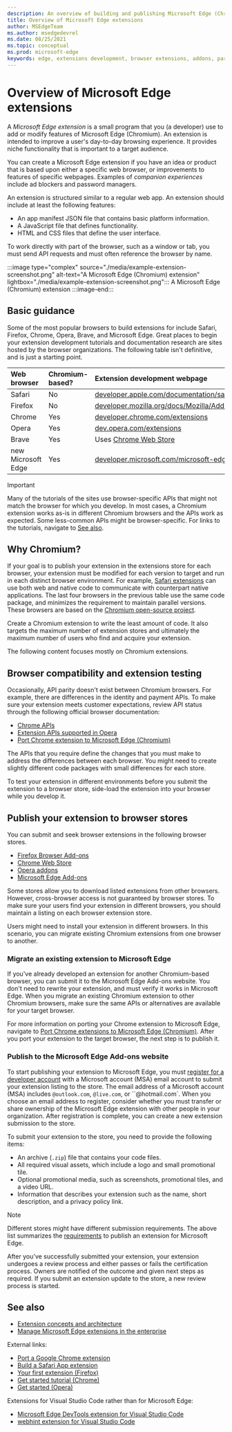 ```yaml
---
description: An overview of building and publishing Microsoft Edge (Chromium) Extensions.
title: Overview of Microsoft Edge extensions
author: MSEdgeTeam
ms.author: msedgedevrel
ms.date: 08/25/2021
ms.topic: conceptual
ms.prod: microsoft-edge
keywords: edge, extensions development, browser extensions, addons, partner center, developer, chromium extensions
---
```

# Overview of Microsoft Edge extensions

A _Microsoft Edge extension_ is a small program that you (a developer) use to add or modify features of Microsoft Edge (Chromium).  An extension is intended to improve a user's day-to-day browsing experience.  It provides niche functionality that is important to a target audience.  

You can create a Microsoft Edge extension if you have an idea or product that is based upon either a specific web browser, or improvements to features of specific webpages.  Examples of _companion experiences_ include ad blockers and password managers.

An extension is structured similar to a regular web app.  An extension should include at least the following features:

*   An app manifest JSON file that contains basic platform information.
*   A JavaScript file that defines functionality.
*   HTML and CSS files that define the user interface.

To work directly with part of the browser, such as a window or tab, you must send API requests and must often reference the browser by name.

:::image type="complex" source="./media/example-extension-screenshot.png" alt-text="A Microsoft Edge (Chromium) extension" lightbox="./media/example-extension-screenshot.png":::
  A Microsoft Edge (Chromium) extension
:::image-end:::


<!-- ====================================================================== -->
## Basic guidance

Some of the most popular browsers to build extensions for include Safari, Firefox, Chrome, Opera, Brave, and Microsoft Edge.  Great places to begin your extension development tutorials and documentation research are sites hosted by the browser organizations.  The following table isn't definitive, and is just a starting point.

| Web browser | Chromium-based? | Extension development webpage |  
|:--- |:--- |:--- |  
| Safari | No | [developer.apple.com/documentation/safariservices/safari_app_extensions][AppleDeveloperSafariservicesAppExtensions] |  
| Firefox | No | [developer.mozilla.org/docs/Mozilla/Add-ons/WebExtensions][MDNWebextensions] |  
| Chrome | Yes | [developer.chrome.com/extensions][ChromeDeveloperExtensions] |  
| Opera | Yes | [dev.opera.com/extensions][OperaDevExtensions] |  
| Brave | Yes | Uses [Chrome Web Store][GoogleChromeWebstoreCategoryExtensions] |  
| new Microsoft Edge | Yes | [developer.microsoft.com/microsoft-edge/extensions][MicrosoftDeveloperEdgeExtensions] |  

> [!IMPORTANT]
> Many of the tutorials of the sites use browser-specific APIs that might not match the browser for which you develop.  In most cases, a Chromium extension works as-is in different Chromium browsers and the APIs work as expected.  Some less-common APIs might be browser-specific.  For links to the tutorials, navigate to [See also](#see-also).  


<!-- ====================================================================== -->
## Why Chromium?  

If your goal is to publish your extension in the extensions store for each browser, your extension must be modified for each version to target and run in each distinct browser environment.  For example, [Safari extensions][AppleDeveloperSafariservicesAppExtensions] can use both web and native code to communicate with counterpart native applications.  The last four browsers in the previous table use the same code package, and minimizes the requirement to maintain parallel versions.  These browsers are based on the [Chromium open-source project][ChromiumHome].  

Create a Chromium extension to write the least amount of code.  It also targets the maximum number of extension stores and ultimately the maximum number of users who find and acquire your extension.  

The following content focuses mostly on Chromium extensions.  


<!-- ====================================================================== -->
## Browser compatibility and extension testing  

Occasionally, API parity doesn't exist between Chromium browsers.  For example, there are differences in the identity and payment APIs.  To make sure your extension meets customer expectations, review API status through the following official browser documentation:

*   [Chrome APIs][ChromeDeveloperExtensionsApiIndex]  
*   [Extension APIs supported in Opera][OperaDevExtensionsApis]  
*   [Port Chrome extension to Microsoft Edge (Chromium)][ExtensionsChromiumDeveloperGuidePortChrome]  
    
The APIs that you require define the changes that you must make to address the differences between each browser.  You might need to create slightly different code packages with small differences for each store.  

To test your extension in different environments before you submit the extension to a browser store, side-load the extension into your browser while you develop it.


<!-- ====================================================================== -->
## Publish your extension to browser stores  

You can submit and seek browser extensions in the following browser stores.  

*   [Firefox Browser Add-ons][MozillaAddonsFirefoxExtensions]  
*   [Chrome Web Store][GoogleChromeWebstoreCategoryExtensions]  
*   [Opera addons][OperaAddonsExtensions]  
*   [Microsoft Edge Add-ons][MicrosoftEdgeAddonsCategoryExtensions]  

Some stores allow you to download listed extensions from other browsers.  However, cross-browser access is not guaranteed by browser stores.  To make sure your users find your extension in different browsers, you should maintain a listing on each browser extension store.  

Users might need to install your extension in different browsers. In this scenario, you can migrate existing Chromium extensions from one browser to another.  

### Migrate an existing extension to Microsoft Edge  

If you've already developed an extension for another Chromium-based browser, you can submit it to the Microsoft Edge Add-ons website. You don't need to rewrite your extension, and must verify it works in Microsoft Edge.  When you migrate an existing Chromium extension to other Chromium browsers, make sure the same APIs or alternatives are available for your target browser.

For more information on porting your Chrome extension to Microsoft Edge, navigate to [Port Chrome extensions to Microsoft Edge (Chromium)][ExtensionsChromiumDeveloperGuidePortChrome]. After you port your extension to the target browser, the next step is to publish it.  

### Publish to the Microsoft Edge Add-ons website

To start publishing your extension to Microsoft Edge, you must [register for a developer account][MicrosoftDeveloperRegistration] with a Microsoft account (MSA) email account to submit your extension listing to the store.  The email address of a Microsoft account (MSA) includes `@outlook.com`, `@live.com`, or ``@hotmail.com`.  When you choose an email address to register, consider whether you must transfer or share ownership of the Microsoft Edge extension with other people in your organization.  After registration is complete, you can create a new extension submission to the store.

To submit your extension to the store, you need to provide the following items:

*   An archive \(`.zip`\) file that contains your code files.  
*   All required visual assets, which include a logo and small promotional tile.  
*   Optional promotional media, such as screenshots, promotional tiles, and a video URL.  
*   Information that describes your extension such as the name, short description, and a privacy policy link.  

> [!NOTE]
> Different stores might have different submission requirements.  The above list summarizes the [requirements][ExtensionsChromiumPublish] to publish an extension for Microsoft Edge.  

After you've successfully submitted your extension, your extension undergoes a review process and either passes or fails the certification process.  Owners are notified of the outcome and given next steps as required.  If you submit an extension update to the store, a new review process is started.  


<!-- ====================================================================== -->
## See also  

*  [Extension concepts and architecture][ExtensionsChromiumGettingStartedIndex]
*  [Manage Microsoft Edge extensions in the enterprise][ManageExtensionsEnterprise]

External links:
*  [Port a Google Chrome extension][ExtensionworkshopPorting]  
*  [Build a Safari App extension][AppleDeveloperSafariservicesAppExtensionsBuilding]  
*  [Your first extension (Firefox)][MDNWebextensionsYourFirst]  
*  [Get started tutorial (Chrome)][ChromeDeveloperExtensionsGetstarted]  
*  [Get started (Opera)][OperaDevExtensionsGettingStarted]  

Extensions for Visual Studio Code rather than for Microsoft Edge:
*  [Microsoft Edge DevTools extension for Visual Studio Code][EdgeDevToolsVSCode]
*  [webhint extension for Visual Studio Code][WebhintVSCode]


<!-- ====================================================================== -->
<!-- links -->  
[ExtensionsChromiumDeveloperGuidePortChrome]: ./developer-guide/port-chrome-extension.md "Port a Chrome extension to Microsoft Edge | Microsoft Docs"  
[ExtensionsChromiumGettingStartedIndex]: ./getting-started/index.md "Extension concepts and architecture | Microsoft Docs"  
[ExtensionsChromiumPublish]: ./publish/publish-extension.md "Publish a Microsoft Edge extension | Microsoft Docs"  
[EdgeDevToolsVSCode]: ../visual-studio-code/microsoft-edge-devtools-extension.md "Microsoft Edge DevTools extension for Visual Studio Code | Microsoft Docs"
[WebhintVSCode]: ../visual-studio-code/webhint.md "webhint extension for Visual Studio Code | Microsoft Docs"
<!-- external links -->
[ManageExtensionsEnterprise]: /deployedge/microsoft-edge-manage-extensions "Manage Microsoft Edge extensions in the enterprise | Microsoft Edge Enterprise docs"
[MicrosoftDeveloperEdgeExtensions]: https://developer.microsoft.com/microsoft-edge/extensions "Develop extensions for Microsoft Edge | Microsoft Developer"  
[MicrosoftDeveloperRegistration]: https://developer.microsoft.com/registration "Partner Center | Microsoft Developer"  

[MicrosoftEdgeAddonsCategoryExtensions]: https://microsoftedge.microsoft.com/addons/category/Edge-Extensions "Extensions for Microsoft Edge | Microsoft Edge"  

[AppleDeveloperSafariservicesAppExtensions]: https://developer.apple.com/documentation/safariservices/safari_app_extensions "Safari App Extensions | Apple Developer"  
[AppleDeveloperSafariservicesAppExtensionsBuilding]: https://developer.apple.com/documentation/safariservices/safari_app_extensions/building_a_safari_app_extension "Building a Safari App Extension | Apple Developer"  

[ChromeDeveloperExtensions]: https://developer.chrome.com/extensions "What are extensions? | Chrome Developer"  
[ChromeDeveloperExtensionsApiIndex]: https://developer.chrome.com/extensions/api_index "Chrome APIs | Chrome Developer"  
[ChromeDeveloperExtensionsGetstarted]: https://developer.chrome.com/extensions/getstarted "Getting Started Tutorial | Chrome Developer"  

[ChromiumHome]: https://www.chromium.org/Home "Chromium"  

[ExtensionworkshopPorting]: https://extensionworkshop.com/documentation/develop/porting-a-google-chrome-extension "Porting a Google Chrome extension | Extension Workshop"  

[GoogleChromeWebstoreCategoryExtensions]: https://chrome.google.com/webstore/category/extensions "Extensions | Chrome Web Store"  

[MDNWebextensions]: https://developer.mozilla.org/docs/Mozilla/Add-ons/WebExtensions "Browser Extensions | MDN"  
[MDNWebextensionsYourFirst]: https://developer.mozilla.org/docs/Mozilla/Add-ons/WebExtensions/Your_first_WebExtension "Your first extension | MDN"  

[MozillaAddonsFirefoxExtensions]: https://addons.mozilla.org/firefox/extensions "Extensions | Add-ons for Firefox"  

[OperaAddonsExtensions]: https://addons.opera.com/extensions "Extensions | Opera Addons"  

[OperaDevExtensions]: https://dev.opera.com/extensions "Extensions Documentation | Dev. Opera"  
[OperaDevExtensionsApis]: https://dev.opera.com/extensions/apis "Extension APIs Supported in Opera | Dev. Opera"  
[OperaDevExtensionsGettingStarted]: https://dev.opera.com/extensions/getting-started "Getting Started | Dev. Opera"  
